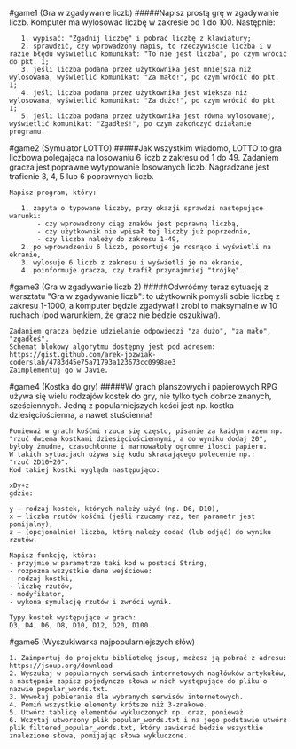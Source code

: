 #game1 (Gra w zgadywanie liczb)
#####Napisz prostą grę w zgadywanie liczb. Komputer ma wylosować liczbę w zakresie od 1 do 100. Następnie:
```
   1. wypisać: "Zgadnij liczbę" i pobrać liczbę z klawiatury;
   2. sprawdzić, czy wprowadzony napis, to rzeczywiście liczba i w razie błędu wyświetlić komunikat: "To nie jest liczba", po czym wrócić do pkt. 1;
   3. jeśli liczba podana przez użytkownika jest mniejsza niż wylosowana, wyświetlić komunikat: "Za mało!", po czym wrócić do pkt. 1;
   4. jeśli liczba podana przez użytkownika jest większa niż wylosowana, wyświetlić komunikat: "Za dużo!", po czym wrócić do pkt. 1;
   5. jeśli liczba podana przez użytkownika jest równa wylosowanej, wyświetlić komunikat: "Zgadłeś!", po czym zakończyć działanie programu.
```
#game2 (Symulator LOTTO)
#####Jak wszystkim wiadomo, LOTTO to gra liczbowa polegająca na losowaniu 6 liczb z zakresu od 1 do 49. Zadaniem gracza jest poprawne wytypowanie losowanych liczb. Nagradzane jest trafienie 3, 4, 5 lub 6 poprawnych liczb.
```
Napisz program, który:
   
   1. zapyta o typowane liczby, przy okazji sprawdzi następujące warunki:
       - czy wprowadzony ciąg znaków jest poprawną liczbą,
       - czy użytkownik nie wpisał tej liczby już poprzednio,
       - czy liczba należy do zakresu 1-49,
   2. po wprowadzeniu 6 liczb, posortuje je rosnąco i wyświetli na ekranie,
   3. wylosuje 6 liczb z zakresu i wyświetli je na ekranie,
   4. poinformuje gracza, czy trafił przynajmniej "trójkę".
```
#game3 (Gra w zgadywanie liczb 2)
#####Odwróćmy teraz sytuację z warsztatu "Gra w zgadywanie liczb": to użytkownik pomyśli sobie liczbę z zakresu 1-1000, a komputer będzie zgadywał i zrobi to maksymalnie w 10 ruchach (pod warunkiem, że gracz nie będzie oszukiwał).
```
Zadaniem gracza będzie udzielanie odpowiedzi "za dużo", "za mało", "zgadłeś".
Schemat blokowy algorytmu dostępny jest pod adresem:
https://gist.github.com/arek-jozwiak-coderslab/4783d45e75a71793a123673cc0998ae3
Zaimplementuj go w Javie.
```
#game4 (Kostka do gry)
#####W grach planszowych i papierowych RPG używa się wielu rodzajów kostek do gry, nie tylko tych dobrze znanych, sześciennych. Jedną z popularniejszych kości jest np. kostka dziesięciościenna, a nawet stuścienna!
```  
Ponieważ w grach kośćmi rzuca się często, pisanie za każdym razem np. "rzuć dwiema kostkami dziesięciościennymi, a do wyniku dodaj 20", byłoby żmudne, czasochłonne i marnowałoby ogromne ilości papieru. 
W takich sytuacjach używa się kodu skracającego polecenie np.:
"rzuć 2D10+20".
Kod takiej kostki wygląda następująco:

xDy+z
gdzie:

y – rodzaj kostek, których należy użyć (np. D6, D10),
x – liczba rzutów kośćmi (jeśli rzucamy raz, ten parametr jest pomijalny),
z – (opcjonalnie) liczba, którą należy dodać (lub odjąć) do wyniku rzutów.

Napisz funkcję, która:
- przyjmie w parametrze taki kod w postaci String,
- rozpozna wszystkie dane wejściowe:
- rodzaj kostki,
- liczbę rzutów,
- modyfikator,
- wykona symulację rzutów i zwróci wynik.

Typy kostek występujące w grach:
D3, D4, D6, D8, D10, D12, D20, D100.
```
#game5 (Wyszukiwarka najpopularniejszych słów)
```
1. Zaimportuj do projektu bibliotekę jsoup, możesz ją pobrać z adresu: https://jsoup.org/download
2. Wyszukaj w popularnych serwisach internetowych nagłówków artykułów, a następnie zapisz pojedyncze słowa w nich występujące do pliku o nazwie popular_words.txt. 
3. Wywołaj pobieranie dla wybranych serwisów internetowych.
4. Pomiń wszystkie elementy krótsze niż 3-znakowe.
5. Utwórz tablicę elementów wykluczonych np. oraz, ponieważ
6. Wczytaj utworzony plik popular_words.txt i na jego podstawie utwórz plik filtered_popular_words.txt, który zawierać będzie wszystkie znalezione słowa, pomijając słowa wykluczone.
```
